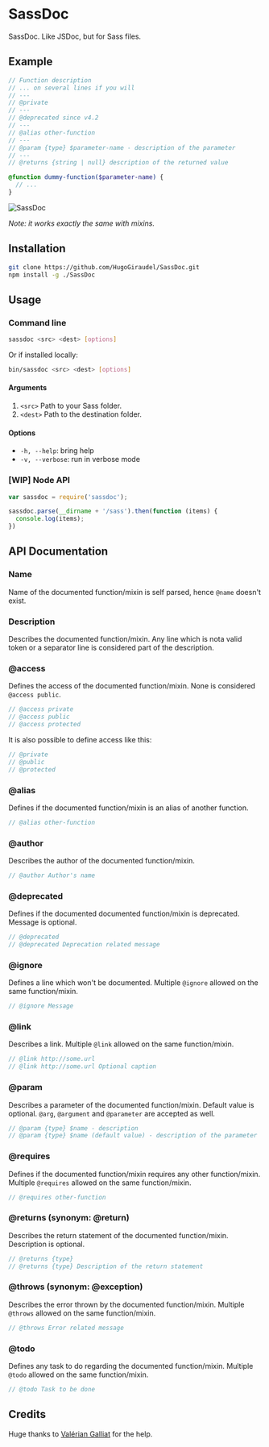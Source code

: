 # SassDoc

SassDoc. Like JSDoc, but for Sass files.

## Example

```scss
// Function description
// ... on several lines if you will
// ---
// @private
// ---
// @deprecated since v4.2
// ---
// @alias other-function
// ---
// @param {type} $parameter-name - description of the parameter
// ---
// @returns {string | null} description of the returned value

@function dummy-function($parameter-name) {
  // ...
}
```

![SassDoc](http://i.imgur.com/BrzU2Ic.png)

*Note: it works exactly the same with mixins.*

## Installation

```sh
git clone https://github.com/HugoGiraudel/SassDoc.git
npm install -g ./SassDoc
```

## Usage

### Command line

```sh
sassdoc <src> <dest> [options]
```

Or if installed locally:

```sh
bin/sassdoc <src> <dest> [options]
```

#### Arguments

1. `<src>` Path to your Sass folder.
1. `<dest>` Path to the destination folder.

#### Options

* `-h, --help`: bring help
* `-v, --verbose`: run in verbose mode

### [WIP] Node API

```js
var sassdoc = require('sassdoc');

sassdoc.parse(__dirname + '/sass').then(function (items) {
  console.log(items);
})
```

## API Documentation

### Name

Name of the documented function/mixin is self parsed, hence `@name` doesn't exist.

### Description

Describes the documented function/mixin. Any line which is nota valid token or a separator line is considered part of the description.

### @access

Defines the access of the documented function/mixin. None is considered `@access public`.

```scss
// @access private
// @access public
// @access protected
```

It is also possible to define access like this:

```scss
// @private
// @public
// @protected
```

### @alias

Defines if the documented function/mixin is an alias of another function.

```scss
// @alias other-function
```

### @author

Describes the author of the documented function/mixin.

```scss
// @author Author's name
```

### @deprecated

Defines if the documented documented function/mixin is deprecated. Message is optional.

```scss
// @deprecated
// @deprecated Deprecation related message
```

### @ignore

Defines a line which won't be documented. Multiple `@ignore` allowed on the same function/mixin.

```scss
// @ignore Message
```

### @link

Describes a link. Multiple `@link` allowed on the same function/mixin.

```scss
// @link http://some.url
// @link http://some.url Optional caption
```

### @param

Describes a parameter of the documented function/mixin. Default value is optional. `@arg`, `@argument` and `@parameter` are accepted as well.

```scss
// @param {type} $name - description
// @param {type} $name (default value) - description of the parameter
```

### @requires

Defines if the documented function/mixin requires any other function/mixin. Multiple `@requires` allowed on the same function/mixin.

```scss
// @requires other-function
```

### @returns (synonym: @return)
Describes the return statement of the documented function/mixin. Description is optional.

```scss
// @returns {type}
// @returns {type} Description of the return statement
```

### @throws (synonym: @exception)

Describes the error thrown by the documented function/mixin. Multiple `@throws` allowed on the same function/mixin.

```scss
// @throws Error related message
```

### @todo

Defines any task to do regarding the documented function/mixin. Multiple `@todo` allowed on the same function/mixin.

```scss
// @todo Task to be done
```

## Credits

Huge thanks to [Valérian Galliat](https://twitter.com/valeriangalliat) for the help.